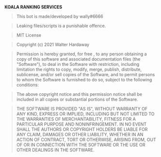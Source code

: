 **KOALA RANKING SERVICES**
> This bot is made/developed by wally#6666

> Leaking files/scripts is a punishable offence.

>MIT License

>Copyright (c) 2021 Walter Hardaway

>Permission is hereby granted, for free , to any person obtaining a copy
of this software and associated documentation files (the "Software"), to deal
in the Software with restriction, including  limitation the rights
to copy, modify, merge, publish, distribute, sublicense, and/or sell
copies of the Software, and to permit persons to whom the Software is
furnished to do so, subject to the following conditions:

>The above copyright notice and this permission notice shall be included in all
copies or substantial portions of the Software.

>THE SOFTWARE IS PROVIDED "AS IS", WITHOUT WARRANTY OF ANY KIND, EXPRESS OR
IMPLIED, INCLUDING BUT NOT LIMITED TO THE WARRANTIES OF MERCHANTABILITY,
FITNESS FOR A PARTICULAR PURPOSE AND NONINFRINGEMENT. IN NO EVENT SHALL THE
AUTHORS OR COPYRIGHT HOLDERS BE LIABLE FOR ANY CLAIM, DAMAGES OR OTHER
LIABILITY, WHETHER IN AN ACTION OF CONTRACT, TORT OR OTHERWISE, ARISING FROM,
OUT OF OR IN CONNECTION WITH THE SOFTWARE OR THE USE OR OTHER DEALINGS IN THE
SOFTWARE.
